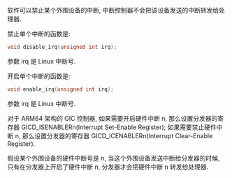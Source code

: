 
软件可以禁止某个外围设备的中断, 中断控制器不会把该设备发送的中断转发给处理器.

禁止单个中断的函数是:

```cpp
void disable_irq(unsigned int irq);
```

参数 irq 是 Linux 中断号.

开启单个中断的函数是:

```cpp
void enable_irq(unsigned int irq);
```

参数 irq 是 Linux 中断号.

对于 ARM64 架构的 GIC 控制器, 如果需要开启硬件中断 n, 那么设置分发器的寄存器 GICD_ISENABLERn(Interrupt Set-Enable Register)​; 如果需要禁止硬件中断 n, 那么设置分发器的寄存器 GICD_ICENABLERn(Interrupt Clear-Enable Register)​.

假设某个外围设备的硬件中断号是 n, 当这个外围设备发送中断给分发器的时候, 只有在分发器上开启了硬件中断 n, 分发器才会把硬件中断 n 转发给处理器.
